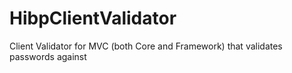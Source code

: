 # HibpClientValidator
Client Validator for MVC (both Core and Framework) that validates passwords against 
